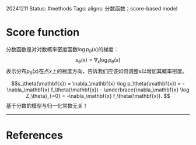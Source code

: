 20241211
Status: #methods
Tags: 
aligns: 分数函数；score-based model
# Score function
分数函数是对对数概率密度函数$\log p_\theta(x)$的梯度：$$s_\theta(x) = \nabla_x \log p_\theta(x)$$表示分布$p_\theta(x)$在点$x$上的梯度方向，告诉我们应该如何调整$x$以增加其概率密度。

$$s_\theta(\mathbf{x}) = \nabla_\mathbf{x} \log p_\theta(\mathbf{x}) = -\nabla_\mathbf{x} f_\theta(\mathbf{x}) - \underbrace{\nabla_\mathbf{x} \log Z_\theta}_{=0} = -\nabla_\mathbf{x} f_\theta(\mathbf{x}).
$$
基于分数的模型与归一化常数无关！





---
# References
